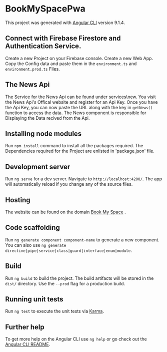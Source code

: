 # BookMySpacePwa

This project was generated with [Angular CLI](https://github.com/angular/angular-cli) version 9.1.4.

## Connect with Firebase Firestore and Authentication Service.

Create a new Project on your Firebase console.
Create a new Web App.
Copy the Config data and paste them in the `environment.ts` and `environment.prod.ts` Files.

## The News Api

The Service for the News Api can be found under services\new.
You visit the News Api's Offical website and register for an Api Key.
Once you have the Api Key, you can now paste the URL along with the key in `getNews()` function to access the data.
The News component is responsible for Displaying the Data recived from the Api.

## Installing node modules

Run `npm install` command to install all the packages required.
The Dependencies required for the Project are enlisted in 'package.json' file.

## Development server

Run `ng serve` for a dev server. Navigate to `http://localhost:4200/`. The app will automatically reload if you change any of the source files.

## Hosting

The website can be found on the domain [Book My Space](https://bookmyspacepwa.web.app) .

## Code scaffolding

Run `ng generate component component-name` to generate a new component. You can also use `ng generate directive|pipe|service|class|guard|interface|enum|module`.

## Build

Run `ng build` to build the project. The build artifacts will be stored in the `dist/` directory. Use the `--prod` flag for a production build.

## Running unit tests

Run `ng test` to execute the unit tests via [Karma](https://karma-runner.github.io).

## Further help

To get more help on the Angular CLI use `ng help` or go check out the [Angular CLI README](https://github.com/angular/angular-cli/blob/master/README.md).
